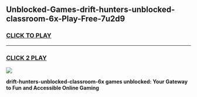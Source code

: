 
## Unblocked-Games-drift-hunters-unblocked-classroom-6x-Play-Free-7u2d9
<h3>
<a href="https://premium76.site?title=drift-hunters-unblocked-classroom-6x&ref=18A1">CLICK TO PLAY</a></h3>
<hr>

<h3>
<a href="https://premium76.site?title=drift-hunters-unblocked-classroom-6x&ref=18A1">CLICK 2 PLAY</a>
  
</h3>

<a href="https://premium76.site?title=drift-hunters-unblocked-classroom-6x&ref=18A1"><img src="https://clearcache.store/games.png"></a>


**drift-hunters-unblocked-classroom-6x games unblocked: Your Gateway to Fun and Accessible Online Gaming**

